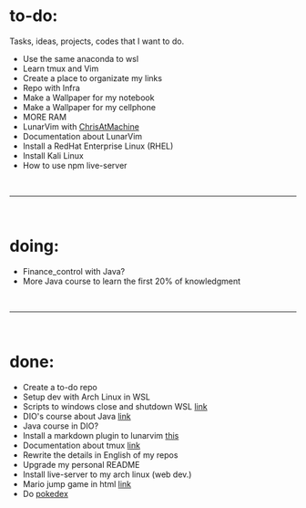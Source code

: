 # **to-do:**
Tasks, ideas, projects, codes that I want to do.
- Use the same anaconda to wsl
- Learn tmux and Vim
- Create a place to organizate my links
- Repo with Infra
- Make a Wallpaper for my notebook
- Make a Wallpaper for my cellphone
- MORE RAM
- LunarVim with [ChrisAtMachine](https://www.youtube.com/c/ChrisAtMachine/playlists)
- Documentation about LunarVim
- Install a RedHat Enterprise Linux (RHEL)
- Install Kali Linux
- How to use npm live-server

<br>

-----------------------------

<br>

# **doing:**
- Finance_control with Java?
- More Java course to learn the first 20% of knowledgment

<br>

-----------------------------

<br>

# **done:**
- Create a to-do repo
- Setup dev with Arch Linux in WSL
- Scripts to windows close and shutdown WSL [link](https://github.com/LuanB-compt/Setup/blob/master/Powershell/wsl_poweroff.ps1)
- DIO's course about Java [link](https://web.dio.me/play?tab=cursos)
- Java course in DIO?
- Install a markdown plugin to lunarvim [this](https://github.com/iamcco/markdown-preview.nvim)
- Documentation about tmux [link](https://github.com/LuanB-compt/documentation/blob/master/tmux.md)
- Rewrite the details in English of my repos
- Upgrade my personal README
- Install live-server to my arch linux (web dev.)
- Mario jump game in html [link](https://luanb-compt.github.io/mario-game-html/)
- Do [pokedex](https://www.youtube.com/watch?v=SjtdH3dWLa8)
